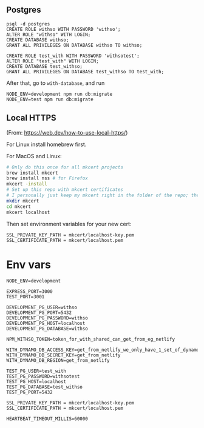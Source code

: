 ## Postgres

```
psql -d postgres
CREATE ROLE withso WITH PASSWORD 'withso';
ALTER ROLE "withso" WITH LOGIN;
CREATE DATABASE withso;
GRANT ALL PRIVILEGES ON DATABASE withso TO withso;

CREATE ROLE test_with WITH PASSWORD 'withsotest';
ALTER ROLE "test_with" WITH LOGIN;
CREATE DATABASE test_withso;
GRANT ALL PRIVILEGES ON DATABASE test_withso TO test_with;
```

After that, go to `with-database`, and run

```
NODE_ENV=development npm run db:migrate
NODE_ENV=test npm run db:migrate
```

## Local HTTPS

(From: https://web.dev/how-to-use-local-https/)

For Linux install homebrew first.

For MacOS and Linux:

```bash
# Only do this once for all mkcert projects
brew install mkcert
brew install nss # for Firefox
mkcert -install
# Set up this repo with mkcert certificates
# I personally just keep my mkcert right in the folder of the repo; the folder is already gitignored ~ Alexey
mkdir mkcert
cd mkcert
mkcert localhost
```

Then set environment variables for your new cert:

```bash
SSL_PRIVATE_KEY_PATH = mkcert/localhost-key.pem
SSL_CERTIFICATE_PATH = mkcert/localhost.pem
```

# Env vars
```
NODE_ENV=development

EXPRESS_PORT=3000
TEST_PORT=3001

DEVELOPMENT_PG_USER=withso
DEVELOPMENT_PG_PORT=5432
DEVELOPMENT_PG_PASSWORD=withso
DEVELOPMENT_PG_HOST=localhost
DEVELOPMENT_PG_DATABASE=withso

NPM_WITHSO_TOKEN=token_for_with_shared_can_get_from_eg_netlify

WITH_DYNAMO_DB_ACCESS_KEY=get_from_netlify_we_only_have_1_set_of_dynamo_credentials_but_per_env_tables
WITH_DYNAMO_DB_SECRET_KEY=get_from_netlify
WITH_DYNAMO_DB_REGION=get_from_netlify

TEST_PG_USER=test_with
TEST_PG_PASSWORD=withsotest
TEST_PG_HOST=localhost
TEST_PG_DATABASE=test_withso
TEST_PG_PORT=5432

SSL_PRIVATE_KEY_PATH = mkcert/localhost-key.pem
SSL_CERTIFICATE_PATH = mkcert/localhost.pem

HEARTBEAT_TIMEOUT_MILLIS=60000
```
